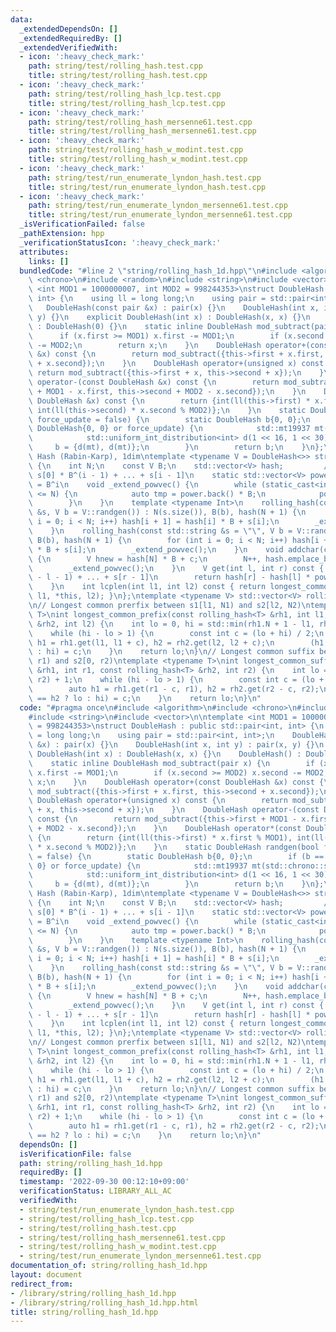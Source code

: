 ```yaml
---
data:
  _extendedDependsOn: []
  _extendedRequiredBy: []
  _extendedVerifiedWith:
  - icon: ':heavy_check_mark:'
    path: string/test/rolling_hash.test.cpp
    title: string/test/rolling_hash.test.cpp
  - icon: ':heavy_check_mark:'
    path: string/test/rolling_hash_lcp.test.cpp
    title: string/test/rolling_hash_lcp.test.cpp
  - icon: ':heavy_check_mark:'
    path: string/test/rolling_hash_mersenne61.test.cpp
    title: string/test/rolling_hash_mersenne61.test.cpp
  - icon: ':heavy_check_mark:'
    path: string/test/rolling_hash_w_modint.test.cpp
    title: string/test/rolling_hash_w_modint.test.cpp
  - icon: ':heavy_check_mark:'
    path: string/test/run_enumerate_lyndon_hash.test.cpp
    title: string/test/run_enumerate_lyndon_hash.test.cpp
  - icon: ':heavy_check_mark:'
    path: string/test/run_enumerate_lyndon_mersenne61.test.cpp
    title: string/test/run_enumerate_lyndon_mersenne61.test.cpp
  _isVerificationFailed: false
  _pathExtension: hpp
  _verificationStatusIcon: ':heavy_check_mark:'
  attributes:
    links: []
  bundledCode: "#line 2 \"string/rolling_hash_1d.hpp\"\n#include <algorithm>\n#include\
    \ <chrono>\n#include <random>\n#include <string>\n#include <vector>\n\ntemplate\
    \ <int MOD1 = 1000000007, int MOD2 = 998244353>\nstruct DoubleHash : public std::pair<int,\
    \ int> {\n    using ll = long long;\n    using pair = std::pair<int, int>;\n \
    \   DoubleHash(const pair &x) : pair(x) {}\n    DoubleHash(int x, int y) : pair(x,\
    \ y) {}\n    explicit DoubleHash(int x) : DoubleHash(x, x) {}\n    DoubleHash()\
    \ : DoubleHash(0) {}\n    static inline DoubleHash mod_subtract(pair x) {\n  \
    \      if (x.first >= MOD1) x.first -= MOD1;\n        if (x.second >= MOD2) x.second\
    \ -= MOD2;\n        return x;\n    }\n    DoubleHash operator+(const DoubleHash\
    \ &x) const {\n        return mod_subtract({this->first + x.first, this->second\
    \ + x.second});\n    }\n    DoubleHash operator+(unsigned x) const {\n       \
    \ return mod_subtract({this->first + x, this->second + x});\n    }\n    DoubleHash\
    \ operator-(const DoubleHash &x) const {\n        return mod_subtract({this->first\
    \ + MOD1 - x.first, this->second + MOD2 - x.second});\n    }\n    DoubleHash operator*(const\
    \ DoubleHash &x) const {\n        return {int(ll(this->first) * x.first % MOD1),\
    \ int(ll(this->second) * x.second % MOD2)};\n    }\n    static DoubleHash randgen(bool\
    \ force_update = false) {\n        static DoubleHash b{0, 0};\n        if (b ==\
    \ DoubleHash{0, 0} or force_update) {\n            std::mt19937 mt(std::chrono::steady_clock::now().time_since_epoch().count());\n\
    \            std::uniform_int_distribution<int> d(1 << 16, 1 << 30);\n       \
    \     b = {d(mt), d(mt)};\n        }\n        return b;\n    }\n};\n\n// Rolling\
    \ Hash (Rabin-Karp), 1dim\ntemplate <typename V = DoubleHash<>> struct rolling_hash\
    \ {\n    int N;\n    const V B;\n    std::vector<V> hash;         // hash[i] =\
    \ s[0] * B^(i - 1) + ... + s[i - 1]\n    static std::vector<V> power; // power[i]\
    \ = B^i\n    void _extend_powvec() {\n        while (static_cast<int>(power.size())\
    \ <= N) {\n            auto tmp = power.back() * B;\n            power.push_back(tmp);\n\
    \        }\n    }\n    template <typename Int>\n    rolling_hash(const std::vector<Int>\
    \ &s, V b = V::randgen()) : N(s.size()), B(b), hash(N + 1) {\n        for (int\
    \ i = 0; i < N; i++) hash[i + 1] = hash[i] * B + s[i];\n        _extend_powvec();\n\
    \    }\n    rolling_hash(const std::string &s = \"\", V b = V::randgen()) : N(s.size()),\
    \ B(b), hash(N + 1) {\n        for (int i = 0; i < N; i++) hash[i + 1] = hash[i]\
    \ * B + s[i];\n        _extend_powvec();\n    }\n    void addchar(const char &c)\
    \ {\n        V hnew = hash[N] * B + c;\n        N++, hash.emplace_back(hnew);\n\
    \        _extend_powvec();\n    }\n    V get(int l, int r) const { // s[l] * B^(r\
    \ - l - 1) + ... + s[r - 1]\n        return hash[r] - hash[l] * power[r - l];\n\
    \    }\n    int lcplen(int l1, int l2) const { return longest_common_prefix(*this,\
    \ l1, *this, l2); }\n};\ntemplate <typename V> std::vector<V> rolling_hash<V>::power{V(1)};\n\
    \n// Longest common prerfix between s1[l1, N1) and s2[l2, N2)\ntemplate <typename\
    \ T>\nint longest_common_prefix(const rolling_hash<T> &rh1, int l1, const rolling_hash<T>\
    \ &rh2, int l2) {\n    int lo = 0, hi = std::min(rh1.N + 1 - l1, rh2.N + 1 - l2);\n\
    \    while (hi - lo > 1) {\n        const int c = (lo + hi) / 2;\n        auto\
    \ h1 = rh1.get(l1, l1 + c), h2 = rh2.get(l2, l2 + c);\n        (h1 == h2 ? lo\
    \ : hi) = c;\n    }\n    return lo;\n}\n// Longest common suffix between s1[0,\
    \ r1) and s2[0, r2)\ntemplate <typename T>\nint longest_common_suffix(const rolling_hash<T>\
    \ &rh1, int r1, const rolling_hash<T> &rh2, int r2) {\n    int lo = 0, hi = std::min(r1,\
    \ r2) + 1;\n    while (hi - lo > 1) {\n        const int c = (lo + hi) / 2;\n\
    \        auto h1 = rh1.get(r1 - c, r1), h2 = rh2.get(r2 - c, r2);\n        (h1\
    \ == h2 ? lo : hi) = c;\n    }\n    return lo;\n}\n"
  code: "#pragma once\n#include <algorithm>\n#include <chrono>\n#include <random>\n\
    #include <string>\n#include <vector>\n\ntemplate <int MOD1 = 1000000007, int MOD2\
    \ = 998244353>\nstruct DoubleHash : public std::pair<int, int> {\n    using ll\
    \ = long long;\n    using pair = std::pair<int, int>;\n    DoubleHash(const pair\
    \ &x) : pair(x) {}\n    DoubleHash(int x, int y) : pair(x, y) {}\n    explicit\
    \ DoubleHash(int x) : DoubleHash(x, x) {}\n    DoubleHash() : DoubleHash(0) {}\n\
    \    static inline DoubleHash mod_subtract(pair x) {\n        if (x.first >= MOD1)\
    \ x.first -= MOD1;\n        if (x.second >= MOD2) x.second -= MOD2;\n        return\
    \ x;\n    }\n    DoubleHash operator+(const DoubleHash &x) const {\n        return\
    \ mod_subtract({this->first + x.first, this->second + x.second});\n    }\n   \
    \ DoubleHash operator+(unsigned x) const {\n        return mod_subtract({this->first\
    \ + x, this->second + x});\n    }\n    DoubleHash operator-(const DoubleHash &x)\
    \ const {\n        return mod_subtract({this->first + MOD1 - x.first, this->second\
    \ + MOD2 - x.second});\n    }\n    DoubleHash operator*(const DoubleHash &x) const\
    \ {\n        return {int(ll(this->first) * x.first % MOD1), int(ll(this->second)\
    \ * x.second % MOD2)};\n    }\n    static DoubleHash randgen(bool force_update\
    \ = false) {\n        static DoubleHash b{0, 0};\n        if (b == DoubleHash{0,\
    \ 0} or force_update) {\n            std::mt19937 mt(std::chrono::steady_clock::now().time_since_epoch().count());\n\
    \            std::uniform_int_distribution<int> d(1 << 16, 1 << 30);\n       \
    \     b = {d(mt), d(mt)};\n        }\n        return b;\n    }\n};\n\n// Rolling\
    \ Hash (Rabin-Karp), 1dim\ntemplate <typename V = DoubleHash<>> struct rolling_hash\
    \ {\n    int N;\n    const V B;\n    std::vector<V> hash;         // hash[i] =\
    \ s[0] * B^(i - 1) + ... + s[i - 1]\n    static std::vector<V> power; // power[i]\
    \ = B^i\n    void _extend_powvec() {\n        while (static_cast<int>(power.size())\
    \ <= N) {\n            auto tmp = power.back() * B;\n            power.push_back(tmp);\n\
    \        }\n    }\n    template <typename Int>\n    rolling_hash(const std::vector<Int>\
    \ &s, V b = V::randgen()) : N(s.size()), B(b), hash(N + 1) {\n        for (int\
    \ i = 0; i < N; i++) hash[i + 1] = hash[i] * B + s[i];\n        _extend_powvec();\n\
    \    }\n    rolling_hash(const std::string &s = \"\", V b = V::randgen()) : N(s.size()),\
    \ B(b), hash(N + 1) {\n        for (int i = 0; i < N; i++) hash[i + 1] = hash[i]\
    \ * B + s[i];\n        _extend_powvec();\n    }\n    void addchar(const char &c)\
    \ {\n        V hnew = hash[N] * B + c;\n        N++, hash.emplace_back(hnew);\n\
    \        _extend_powvec();\n    }\n    V get(int l, int r) const { // s[l] * B^(r\
    \ - l - 1) + ... + s[r - 1]\n        return hash[r] - hash[l] * power[r - l];\n\
    \    }\n    int lcplen(int l1, int l2) const { return longest_common_prefix(*this,\
    \ l1, *this, l2); }\n};\ntemplate <typename V> std::vector<V> rolling_hash<V>::power{V(1)};\n\
    \n// Longest common prerfix between s1[l1, N1) and s2[l2, N2)\ntemplate <typename\
    \ T>\nint longest_common_prefix(const rolling_hash<T> &rh1, int l1, const rolling_hash<T>\
    \ &rh2, int l2) {\n    int lo = 0, hi = std::min(rh1.N + 1 - l1, rh2.N + 1 - l2);\n\
    \    while (hi - lo > 1) {\n        const int c = (lo + hi) / 2;\n        auto\
    \ h1 = rh1.get(l1, l1 + c), h2 = rh2.get(l2, l2 + c);\n        (h1 == h2 ? lo\
    \ : hi) = c;\n    }\n    return lo;\n}\n// Longest common suffix between s1[0,\
    \ r1) and s2[0, r2)\ntemplate <typename T>\nint longest_common_suffix(const rolling_hash<T>\
    \ &rh1, int r1, const rolling_hash<T> &rh2, int r2) {\n    int lo = 0, hi = std::min(r1,\
    \ r2) + 1;\n    while (hi - lo > 1) {\n        const int c = (lo + hi) / 2;\n\
    \        auto h1 = rh1.get(r1 - c, r1), h2 = rh2.get(r2 - c, r2);\n        (h1\
    \ == h2 ? lo : hi) = c;\n    }\n    return lo;\n}\n"
  dependsOn: []
  isVerificationFile: false
  path: string/rolling_hash_1d.hpp
  requiredBy: []
  timestamp: '2022-09-30 00:12:10+09:00'
  verificationStatus: LIBRARY_ALL_AC
  verifiedWith:
  - string/test/run_enumerate_lyndon_hash.test.cpp
  - string/test/rolling_hash_lcp.test.cpp
  - string/test/rolling_hash.test.cpp
  - string/test/rolling_hash_mersenne61.test.cpp
  - string/test/rolling_hash_w_modint.test.cpp
  - string/test/run_enumerate_lyndon_mersenne61.test.cpp
documentation_of: string/rolling_hash_1d.hpp
layout: document
redirect_from:
- /library/string/rolling_hash_1d.hpp
- /library/string/rolling_hash_1d.hpp.html
title: string/rolling_hash_1d.hpp
---
```


